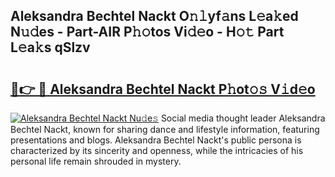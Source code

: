 ## Aleksandra Bechtel Nackt O𝚗𝚕yf𝚊ns L𝚎a𝚔ed N𝚞𝚍es - Part-AIR P𝚑𝚘tos Vi𝚍𝚎o - H𝚘𝚝 Part L𝚎a𝚔s qSlzv

# <h2><a href="http://kf13kcl.oniu.top/?m=Aleksandra+Bechtel+Nackt">🔗👉 🔴 Aleksandra Bechtel Nackt P𝚑ot𝚘𝚜 V𝚒d𝚎o</a></h2>

[![Aleksandra Bechtel Nackt Nu𝚍e𝚜](https://i.imgur.com/0qMVB7G.gif)](http://kf13kcl.oniu.top/?m=Aleksandra+Bechtel+Nackt)
Social media thought leader Aleksandra Bechtel Nackt, known for sharing dance and lifestyle information, featuring presentations and blogs. Aleksandra Bechtel Nackt's public persona is characterized by its sincerity and openness, while the intricacies of his personal life remain shrouded in mystery.  
